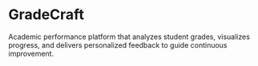 # GradeCraft
Academic performance platform that analyzes student grades, visualizes progress, and delivers personalized feedback to guide continuous improvement.
